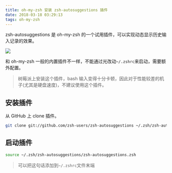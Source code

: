 ```yaml
---
title: oh-my-zsh 安装 zsh-autosuggestions 插件
date: 2018-03-18 03:29:13
tags: oh-my-zsh
---
```


zsh-autosuggestions 是 oh-my-zsh 的一个试用插件，可以实现动态显示历史输入记录的效果。

![](https://camo.githubusercontent.com/8135e25b744f29e5fd83964eded4bd255aa1da74/68747470733a2f2f61736369696e656d612e6f72672f612f33373339302e706e67)

和 oh-my-zsh 一般的内置插件不一样，不能通过光改动`~/.zshrc`来启动，需要额外配置。

>   树莓派上安装这个插件，bash 输入变得十分卡顿，因此对于性能较差的机子(尤其是硬盘速度)，不建议使用这个插件。

## 安装插件

从 GitHub 上 clone 插件。

```sh
git clone git://github.com/zsh-users/zsh-autosuggestions ~/.zsh/zsh-autosuggestions
```

## 启动插件

```sh
source ~/.zsh/zsh-autosuggestions/zsh-autosuggestions.zsh
```

> 可以把这句话添加到`~/.zshrc`文件末端


